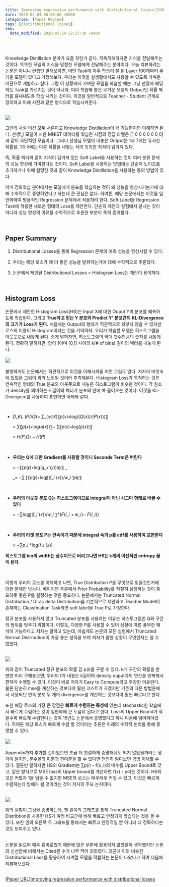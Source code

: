 ```yaml
---
title: Improving regression performance with distributional losses(ICML 2018)
date: 2020-02-03 00:00:00 +0800
categories: [Paper Review]
tags: [distiributional losses]
seo:
  date_modified: 2020-03-24 22:27:38 +0900
---
```


<br/>

Knowledge Distillation 분야가 요즘 핫한거 같다. 직독직해하자면 지식을 전달해주는 것이다. 똑똑한 모델의 지식을 멍청한 모델에게 전달해주는 분야이다. 오늘 리뷰하려는 논문은 아니니 컨셉만 말해보자면, 어떤 Task에 아주 학습이 잘 된 Layer 100개짜리 무거운 모델이 있다고 가정해보자. 우리는 이것을 실생활에서도 사용할 수 있도록 가벼운 버젼으로 개발하고 싶다. 그럼 이 상황에서 가벼운 모델을 학습할 때는 그냥 맨땅에 헤딩하듯 Task를 가르치는 것이 아니라, 미리 학습해 놓은 무거운 모델의 Output인 확률 벡터를 흉내내도록 학습 시키는 것이다. 이것을 일반적으로 Teacher - Student 관계로 정의하고 아래 사진과 같은 방식으로 학습시켜준다.  

<br/>
<img src="/assets/img/pr/hs/hsone.jpg">
<br/>

그런데 사실 이건 모두 서론이고 Knowledge Distillation이 왜 가능한지만 이해하면 된다. 선생님 모델이 처음 MNIST 데이터를 학습한 시점의 정답 라벨은 [1 0 0 0 0 0 0 0] 과 같이 극단적인 모습이다. 그러나 선생님 모델이 내놓은 Output은 1과 7에는 유사한 확률을, 1과 8에는 다른 확률을 내놓는 식의 똑똑한 지식이 담겨져 있다.  

즉, 확률 벡터와 같이 지식이 담겨져 있는 Soft Label을 사용하는 것이 여러 분류 문제의 성능 향상에 기여한다는 것이다. Soft Label을 사용하는 방법에는 단순히 노이즈를 추가하거나 위에 설명한 것과 같이 Knowledge Distillation을 사용하는 등의 방법이 있다.  

이미 강화학습 분야에서는 모델에게 분포를 학습하는 것이 왜 성능을 향상시키는가에 대해 수학적으로 증명하였다고 하는데 큰 관심은 없다. 하여튼, 해당 논문에서는 이것을 일반화하여 범용적인 Regression 문제에서 적용하려 한다. Soft Label을 Regression Task에 적용한 새로운 형태의 Loss를 제안한다. 단순히 제안과 실험에서 끝내는 것이 아니라 성능 향상의 이유를 수학적으로 추론한 부분이 특히 흥미롭다.    

<br/>

## <b>Paper Summary</b>  
1. Distributional Losses를 통해 Regression 문제의 예측 성능을 향상시킬 수 있다.  
  
2. 우리는 해당 로스가 왜 더 좋은 성능을 발휘하는가에 대해 수학적으로 추론했다.  
  
3. 논문에서 제안된 Distributional Losses = Histogram Loss는 계산이 용이하다.  

<br/>

## <b>Histogram Loss</b>  
논문에서 제안한 Histogram Loss(HS)는 Input X에 대한 Ouput Y의 분포를 예측하도록 학습된다. 그리고 <b>True라고 믿는 Y 분포와 Predict Y' 분포간의 KL-Divergence의 크기가 Loss가 된다.</b> 처음에는 Output의 형태가 직관적으로 와닿지 않을 수 있지만 로스의 이름이 Histogram이라는 것을 기억하자. 우리가 학습할 모델은 히스토그램을 아웃풋으로 내놓게 된다. 쉽게 말하자면, 히스토그램의 막대 갯수만큼의 숫자를 내놓게 된다. 정확히 말하자면, 합이 1이며 [0,1] 사이의 k(# of bins) 길이의 벡터를 내놓게 된다.  
<br/>
<img src="/assets/img/pr/hs/hsone.jpg">
<br/>  
불행하게도 논문에서는 직관적으로 이것을 이해시켜줄 어떤 그림도 없다. 저자의 머릿속에 있었을 그림이 위의 느낌일 것이라 추측해본다. Histogram Loss가 목적하는 것은 연속적인 형태의 True 분포와 아웃풋으로 내놓은 히스토그램이 비슷한 것이다. 각 원소가 density를 의미하는 k 길이의 벡터가 분포의 안에 쏙 들어오는 것이다. 이것을 KL-Divergece를 사용하여 표현하면 아래와 같다.  

<br/>

- 𝐷_𝐾𝐿 (𝑃//𝑄)= ∑_(𝑥∈𝑋)〖𝑝(𝑥)∗log⁡((𝑄(𝑥))/(𝑃(𝑥)))〗  

  = ∑〖𝑝(𝑥)∗log⁡(𝑞(𝑥))〗− ∑〖𝑝(𝑥)∗log⁡(𝑝(𝑥))〗  

  = 𝐻(𝑃,𝑄) − 𝐻(𝑃)  

<br/>

- <b>우리는 Q에 대한 Gradient를 사용할 것이니 Seconde Term은 버린다</b> 

  = −∫〖𝑝(𝑦)∗log⁡(𝑞_𝑥 (𝑦))𝑑𝑦〗    _

  _= −∑ ∫〖𝑝(𝑦)∗log⁡〖(𝑓_𝑖 (𝑥))/𝑤_𝑖 〗𝑑𝑦〗  

<br/>

- <b>우리의 아웃풋 분포 Q는 히스토그램이므로 integral이 아닌 시그마 형태로 바꿀 수 있다</b>  

  = −∑log⁡〖(𝑓_𝑖 (𝑥))/𝑤_𝑖 〗*(𝐹(𝑙_𝑖 + 𝑤_𝑖)− 𝐹(𝑙_𝑖))    

<br/>

- <b>우리의 타겟 분포 P는 연속이기 때문에 integral 속의 p를 cdf를 사용하여 표현한다</b>  

  ≈ −∑𝑝_𝑖 *log(𝑓_𝑖 (𝑥))  

  

<b>히스토그램 bin의 width는 상수이므로 버리고나면 HS는 k개의 이산적인 entropy 꼴이 된다</b>  

<br/>

이렇게 우리의 로스를 이해하고 나면, True Distribution P를 무엇으로 믿을것인가에 대한 문제만 남는다. 베이지안 추론에서 Prior Probability를 적절히 설정하는 것이 중요하듯 좋은 P를 설정하는 것은 중요하다. 논문에서는 Truncated Normal Distribution / Dirac delta Distribution을 기본적으로 제안하고 Teacher Model이 존재하는 Classfication Task라면 soft label을 True P로 가정한다.  

정규 분포를 사용하지 않고 Truncated 분포를 사용하는 이유는 히스토그램인 Q와 구간의 범위를 맞추기 위함이다. 이렇듯, 다양한 P를 사용할 수 있어 상황에 따른 풍부한 해석이 가능하다고 저자는 말하고 있는데, 아쉽게도 논문의 모든 실험에서 Truncated Normal Distribution이 가장 좋은 성적을 보여 저자가 말한 상황이 무엇인지는 알 수 없었다.  

<br/>
<img src="/assets/img/pr/hs/hstwo.jpg">  
<br>

위와 같이 Truncated 정규 분포의 확률 값 p(i)를 구할 수 있다. k개 구간의 확률을 한 번만 미리 구해놓으면, 우리의 f가 내놓는 k길이의 density ouput과의 연산을 반복해서 편하게 수행할 수 있다. 이것이 바로 저자가 Easy to Compute라고 주장한 이유란다. 물론 단순히 mse를 계산하는 것보다야 훨씬 코스트가 크겠지만 기존의 다른 방법론에서 사용되던 연속 분포 두 개의 divergence를 계산하는 것보다야 훨씬 빠르다고 한다.  

또한 해당 로스의 가장 큰 장점은 <b>빠르게 수렴하는 특성에</b> 있는데 stochastic한 학습에서 빠르게 수렴하는 것이 일반화에 큰 도움이 된다고 한다. Loss의 Upper Bound가 작을수록 빠르게 수렴한다는 것이 15년도 논문에서 증명했다고 하니 다음에 읽어봐야겠다. 하여튼 해당 로스가 빠르게 수렴 할 것이라는 추론은 아래의 수학적 논리를 통해 증명할 수 있다.  
<br/>
<img src="/assets/img/pr/hs/hsthree.jpg">  
<br/>
Appendix까지 추가할 것이었으면 조금 더 친절하게 증명해줘도 되지 않았을까라는 생각이 들지만, 분수꼴의 미분과 편미분을 할 수 있다면 천천히 읽다보면 금방 이해할 수 있다. 결론만 말하자면 HS의 Gradient는 ∑p(i) - f(x_i)의 배수를 Upper Bound로 갖고, 같은 방식으로 MSE loss의 Upper bound를 계산하면 f(x) - y라는 것이다. HS의 것은 커봤자 1을 넘을 수 없지만 MSE의 로스는 매우매우 커질 수 있고, 이것은 빠르게 수렴하는데 방해가 될 것이라는 것이 저자의 주요 논지이다.  
<br/>

<img src="/assets/img/pr/hs/hsfour.jpg">  
<br/>

위의 실험이 그것을 증명하는데, 맨 왼쪽의 그래프를 통해 Truncated Normal Distribtion을 사용한 HS가 여러 비교군에 비해 빠르고 안정되게 학습되는 것을 볼 수 있다. 또한 옆의 오른쪽 두 그래프를 통해서는 빠르고 안정적일 뿐 아니라 더 정확하다는 것도 보여주고 있다.  
<br/>

논문을 읽으며 매우 흥미로웠기 때문에 많은 부분에 활용되지 않았을까 생각했지만 논문의 신선함에 비해서는 Cited된 수가 너무 적어 의외였다. 최근에 이와 비슷한 Distributional Loss를 활용하여 시계열 모델을 적합하는 논문이 나왔다고 하여 다음에 리뷰해보겠다.  
<br/>

[(Paper URL)Improving regression performance with distributional losses](https://arxiv.org/pdf/1806.04613.pdf)  
